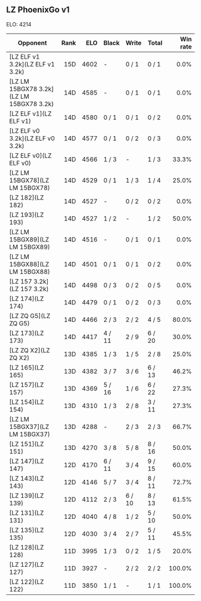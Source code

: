 ## LZ PhoenixGo v1 ##

ELO: 4214

Opponent | Rank | ELO | Black | Write | Total | Win rate
---------|-----:|----:|-------|-------|-------|-------:
[LZ ELF v1 3.2k](LZ ELF v1 3.2k) | 15D | 4602 | - | 0 / 1 | 0 / 1 | 0.0%
[LZ LM 15BGX78 3.2k](LZ LM 15BGX78 3.2k) | 14D | 4585 | - | 0 / 1 | 0 / 1 | 0.0%
[LZ ELF v1](LZ ELF v1) | 14D | 4580 | 0 / 1 | 0 / 1 | 0 / 2 | 0.0%
[LZ ELF v0 3.2k](LZ ELF v0 3.2k) | 14D | 4577 | 0 / 1 | 0 / 2 | 0 / 3 | 0.0%
[LZ ELF v0](LZ ELF v0) | 14D | 4566 | 1 / 3 | - | 1 / 3 | 33.3%
[LZ LM 15BGX78](LZ LM 15BGX78) | 14D | 4529 | 0 / 1 | 1 / 3 | 1 / 4 | 25.0%
[LZ 182](LZ 182) | 14D | 4527 | - | 0 / 2 | 0 / 2 | 0.0%
[LZ 193](LZ 193) | 14D | 4527 | 1 / 2 | - | 1 / 2 | 50.0%
[LZ LM 15BGX89](LZ LM 15BGX89) | 14D | 4516 | - | 0 / 1 | 0 / 1 | 0.0%
[LZ LM 15BGX88](LZ LM 15BGX88) | 14D | 4501 | 0 / 1 | 0 / 1 | 0 / 2 | 0.0%
[LZ 157 3.2k](LZ 157 3.2k) | 14D | 4498 | 0 / 3 | 0 / 2 | 0 / 5 | 0.0%
[LZ 174](LZ 174) | 14D | 4479 | 0 / 1 | 0 / 2 | 0 / 3 | 0.0%
[LZ ZQ G5](LZ ZQ G5) | 14D | 4466 | 2 / 3 | 2 / 2 | 4 / 5 | 80.0%
[LZ 173](LZ 173) | 14D | 4417 | 4 / 11 | 2 / 9 | 6 / 20 | 30.0%
[LZ ZQ X2](LZ ZQ X2) | 13D | 4385 | 1 / 3 | 1 / 5 | 2 / 8 | 25.0%
[LZ 165](LZ 165) | 13D | 4382 | 3 / 7 | 3 / 6 | 6 / 13 | 46.2%
[LZ 157](LZ 157) | 13D | 4369 | 5 / 16 | 1 / 6 | 6 / 22 | 27.3%
[LZ 154](LZ 154) | 13D | 4310 | 1 / 3 | 2 / 8 | 3 / 11 | 27.3%
[LZ LM 15BGX37](LZ LM 15BGX37) | 13D | 4288 | - | 2 / 3 | 2 / 3 | 66.7%
[LZ 151](LZ 151) | 13D | 4270 | 3 / 8 | 5 / 8 | 8 / 16 | 50.0%
[LZ 147](LZ 147) | 12D | 4170 | 6 / 11 | 3 / 4 | 9 / 15 | 60.0%
[LZ 143](LZ 143) | 12D | 4146 | 5 / 7 | 3 / 4 | 8 / 11 | 72.7%
[LZ 139](LZ 139) | 12D | 4112 | 2 / 3 | 6 / 10 | 8 / 13 | 61.5%
[LZ 131](LZ 131) | 12D | 4040 | 4 / 8 | 1 / 2 | 5 / 10 | 50.0%
[LZ 135](LZ 135) | 12D | 4030 | 3 / 4 | 2 / 7 | 5 / 11 | 45.5%
[LZ 128](LZ 128) | 11D | 3995 | 1 / 3 | 0 / 2 | 1 / 5 | 20.0%
[LZ 127](LZ 127) | 11D | 3927 | - | 2 / 2 | 2 / 2 | 100.0%
[LZ 122](LZ 122) | 11D | 3850 | 1 / 1 | - | 1 / 1 | 100.0%
